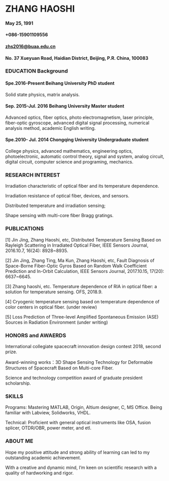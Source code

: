 # ZHANG HAOSHI

#### May 25, 1991

#### +086-15901109556

#### zhs2016@buaa.edu.cn

#### No. 37 Xueyuan Road, Haidian District, Beijing, P.R. China, 100083



### EDUCATION Background

#### Spe.2016-Present               Beihang University              PhD student         

Solid state physics, matrix analysis. 

#### Sep. 2015-Jul. 2016              Beihang University              Master student         

Advanced optics, fiber optics, photo electromagnetism, laser principle, fiber-optic gyroscope, advanced digital signal processing, numerical analysis method, academic English writing.

#### Spe.2010- Jul. 2014              Chongqing University            Undergraduate student         

College physics, advanced mathematics, engineering optics, photoelectronic, automatic control theory, signal and system, analog circuit, digital circuit, computer science and programing, mechanics.


### RESEARCH INTEREST

Irradiation characteristic of optical fiber and its temperature dependence.

Irradiation resistance of optical fiber, devices, and sensors. 

Distributed temperature and irradiation sensing;  

Shape sensing with multi-core fiber Bragg gratings.

### PUBLICATIONS 

[1] Jin Jing, Zhang Haoshi, etc, Distributed Temperature Sensing Based on Rayleigh Scattering in Irradiated Optical Fiber, IEEE Sensors Journal, 2016.10.7, 16(24): 8928~8935.

[2] Jin Jing, Zhang Ting, Ma Kun, Zhang Haoshi, etc, Fault Diagnosis of Space-Borne Fiber-Optic Gyros Based on Random Walk Coefficient Prediction and In-Orbit Calculation, IEEE Sensors Journal, 2017.10.15, 17(20): 6637~6645.

[3] Zhang haoshi, etc. Temperature dependence of RIA in optical fiber: a solution for temperature sensing. OFS, 2018.9.

[4] Cryogenic temperature sensing based on temperature dependence of color centers in optical fiber. (under review)

[5] Loss Prediction of Three-level Amplified Spontaneous Emission (ASE) Sources in Radiation Environment (under  writing)


### HONORS and AWAERDS

International collegiate spacecraft innovation design contest 2018, second prize. 

Award-winning works：3D Shape Sensing Technology for Deformable Structures of Spacecraft Based on Multi-core Fiber.

Science and technology competition award of graduate president scholarship.

### SKILLS

Programs: Mastering MATLAB, Origin, Altium designer, C, MS Office. Being familiar with Labview, Solidworks, VHDL.

Technical: Proficient with general optical instruments like OSA, fusion splicer, OTDR/OBR, power meter, and etl.

### ABOUT ME

Hope my positive attitude and strong ability of learning can led to my outstanding academic achievement.

With a creative and dynamic mind, I’m keen on scientific research with a quality of hardworking and rigor.





